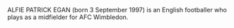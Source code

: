 ALFIE PATRICK EGAN (born 3 September 1997) is an English footballer who plays as a midfielder for AFC Wimbledon.
